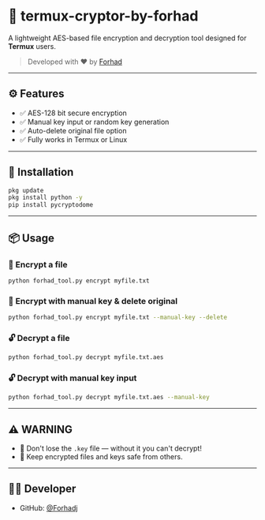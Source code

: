 
# 🔐 termux-cryptor-by-forhad

A lightweight AES-based file encryption and decryption tool designed for **Termux** users.

> Developed with ❤️ by [Forhad](https://github.com/Forhadj)

---

## ⚙️ Features

- ✅ AES-128 bit secure encryption
- ✅ Manual key input or random key generation
- ✅ Auto-delete original file option
- ✅ Fully works in Termux or Linux

---

## 🚀 Installation

```bash
pkg update
pkg install python -y
pip install pycryptodome
```

---

## 📦 Usage

### 🔐 Encrypt a file

```bash
python forhad_tool.py encrypt myfile.txt
```

### 🔐 Encrypt with manual key & delete original

```bash
python forhad_tool.py encrypt myfile.txt --manual-key --delete
```

### 🔓 Decrypt a file

```bash
python forhad_tool.py decrypt myfile.txt.aes
```

### 🔓 Decrypt with manual key input

```bash
python forhad_tool.py decrypt myfile.txt.aes --manual-key
```

---

## ⚠️ WARNING

- 🔑 Don't lose the `.key` file — without it you can't decrypt!
- 📂 Keep encrypted files and keys safe from others.

---

## 👨‍💻 Developer

- GitHub: [@Forhadj](https://github.com/Forhadj)
